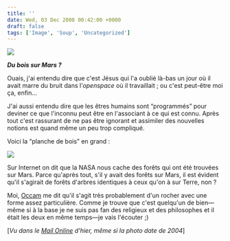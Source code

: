 ```yaml
---
title: ''
date: Wed, 03 Dec 2008 00:42:00 +0000
draft: false
tags: ['Image', 'Soup', 'Uncategorized']
---
```


![](https://madd0.files.wordpress.com/2008/12/rcxxgaq0nh0sv08uzmj42btlo1_500.jpg)

**_Du bois sur Mars ?_**

Ouais, j'ai entendu dire que c'est Jésus qui l'a oublié là-bas un jour où il avait marre du bruit dans l’_openspace_ où il travaillait ; ou c'est peut-être moi ça, enfin…

J'ai aussi entendu dire que les êtres humains sont “programmés” pour deviner ce que l'inconnu peut être en l'associant à ce qui est connu. Après tout c'est rassurant de ne pas être ignorant et assimiler des nouvelles notions est quand même un peu trop compliqué.

Voici la “planche de bois” en grand :

[![](https://66.media.tumblr.com/RcxxGAQ0nh0s6fou4Clyj2rdo1_400.jpg)](http://media.tumblr.com/RcxxGAQ0nh0s6fou4Clyj2rdo1_500.jpg)

Sur Internet on dit que la NASA nous cache des forêts qui ont été trouvées sur Mars. Parce qu'après tout, s'il y avait des forêts sur Mars, il est évident qu'il s'agirait de forêts d'arbres identiques à ceux qu'on à sur Terre, non ?

Moi, [Occam](http://fr.wikipedia.org/wiki/Rasoir_d'Occam) me dit qu'il s'agit très probablement d'un rocher avec une forme assez particulière. Comme je trouve que c'est quelqu'un de bien—même si à la base je ne suis pas fan des religieux et des philosophes et il était les deux en même temps—je vais l'écouter ;)

\[_Vu dans le_ [_Mail Online_](http://www.dailymail.co.uk/sciencetech/article-1091223/Conspiracy-theorists-wood-trees-spot-timber-plank-Mars.html) _d'hier, même si la photo date de 2004_\]